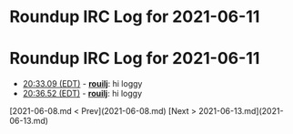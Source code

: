 # Roundup IRC Log for 2021-06-11 #
# Roundup IRC Log for 2021-06-11
* <a href="#20:33.09" id="20:33.09">20:33.09 (EDT)</a> - __[rouilj](https://github.com/rouilj)__: hi loggy
* <a href="#20:36.52" id="20:36.52">20:36.52 (EDT)</a> - __[rouilj](https://github.com/rouilj)__: hi loggy

<div class="inpage-footer">
[2021-06-08.md < Prev](2021-06-08.md)
[Next > 2021-06-13.md](2021-06-13.md)
</div>
